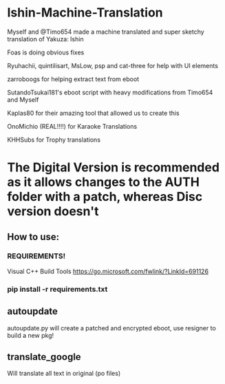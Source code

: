 # Ishin-Machine-Translation
Myself and @Timo654 made a machine translated and super sketchy translation of Yakuza: Ishin

Foas is doing obvious fixes  

Ryuhachii, quintilisart, MsLow, psp and cat-three for help with UI elements

zarroboogs for helping extract text from eboot

SutandoTsukai181's eboot script with heavy modifications from Timo654 and Myself

Kaplas80 for their amazing tool that allowed us to create this

OnoMichio (REAL!!!!) for Karaoke Translations

KHHSubs for Trophy translations

# The Digital Version is recommended as it allows changes to the AUTH folder with a patch, whereas Disc version doesn't

## How to use:

### REQUIREMENTS!
Visual C++ Build Tools https://go.microsoft.com/fwlink/?LinkId=691126
### pip install -r requirements.txt

## autoupdate
autoupdate.py will create a patched and encrypted eboot, use resigner to build a new pkg!

## translate_google
Will translate all text in original (po files)
